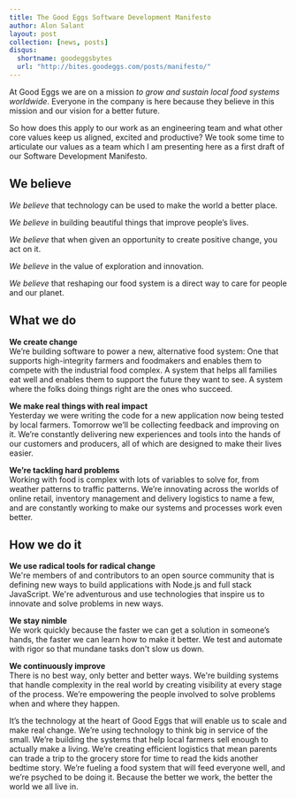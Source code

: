 ```yaml
---
title: The Good Eggs Software Development Manifesto
author: Alon Salant
layout: post
collection: [news, posts]
disqus:
  shortname: goodeggsbytes
  url: "http://bites.goodeggs.com/posts/manifesto/"
---
```



At Good Eggs we are on a mission *to grow and sustain local food systems worldwide*. Everyone in the company is here because they believe in this mission and our vision for a better future.

So how does this apply to our work as an engineering team and what other core values keep us aligned, excited and productive? We took some time to articulate our values as a team which I am presenting here as a first draft of our Software Development Manifesto.

<!-- more -->

## We believe

*We believe* that technology can be used to make the world a better place.

*We believe* in building beautiful things that improve people’s lives.

*We believe* that when given an opportunity to create positive change, you act on it.

*We believe* in the value of exploration and innovation.

*We believe* that reshaping our food system is a direct way to care for people and our planet.

## What we do

**We create change**<br/>
We’re building software to power a new, alternative food system: One that supports high-integrity farmers and foodmakers and enables them to compete with the industrial food complex. A system that helps all families eat well and enables them to support the future they want to see. A system where the folks doing things right are the ones who succeed.

**We make real things with real impact**<br/>
Yesterday we were writing the code for a new application now being tested by local farmers. Tomorrow we’ll be collecting feedback and improving on it. We’re constantly delivering new experiences and tools into the hands of our customers and producers, all of which are designed to make their lives easier.

**We’re tackling hard problems**<br/>
Working with food is complex with lots of variables to solve for, from weather patterns to traffic patterns. We’re innovating across the worlds of online retail, inventory management and delivery logistics to name a few, and are constantly working to make our systems and processes work even better.

## How we do it

**We use radical tools for radical change**<br/>
We're members of and contributors to an open source community that is defining new ways to build applications with Node.js and full stack JavaScript. We're adventurous and use technologies that inspire us to innovate and solve problems in new ways.

**We stay nimble**<br/>
We work quickly because the faster we can get a solution in someone’s hands, the faster we can learn how to make it better. We test and automate with rigor so that mundane tasks don't slow us down.

**We continuously improve**<br/>
There is no best way, only better and better ways. We're building systems that handle complexity in the real world by creating visibility at every stage of the process. We’re empowering the people involved to solve problems when and where they happen.


It’s the technology at the heart of Good Eggs that will enable us to scale and make real change. We’re using technology to think big in service of the small. We’re building the systems that help local farmers sell enough to actually make a living. We’re creating efficient logistics that mean parents can trade a trip to the grocery store for time to read the kids another bedtime story. We’re fueling a food system that will feed everyone well, and we’re psyched to be doing it. Because the better we work, the better the world we all live in.
